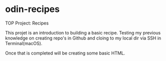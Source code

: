 # odin-recipes
TOP Project: Recipes

This projet is an introduction to building a basic recipe.  Testing my previous knowledge on creating repo's in Github and cloing to my local dir via SSH in Terminal(macOS).

Once that is completed will be creating some basic HTML.